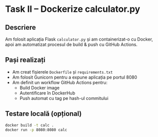 # Task II – Dockerize calculator.py

## Descriere
Am folosit aplicația Flask `calculator.py` și am containerizat-o cu Docker, apoi am automatizat procesul de build & push cu GitHub Actions.

## Pași realizați
- Am creat fișierele `Dockerfile` și `requirements.txt`
- Am folosit Gunicorn pentru a expune aplicația pe portul 8080
- Am definit un workflow GitHub Actions pentru:
  - Build Docker image
  - Autentificare în DockerHub
  - Push automat cu tag pe hash-ul commitului

## Testare locală (opțional)
```bash
docker build -t calc .
docker run -p 8080:8080 calc

